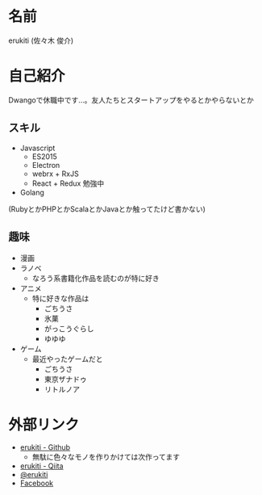 # 名前
erukiti (佐々木 俊介)

# 自己紹介
Dwangoで休職中です…。友人たちとスタートアップをやるとかやらないとか

## スキル

- Javascript
  - ES2015
  - Electron
  - webrx + RxJS
  - React + Redux 勉強中
- Golang

(RubyとかPHPとかScalaとかJavaとか触ってたけど書かない)

## 趣味

- 漫画
- ラノベ
  - なろう系書籍化作品を読むのが特に好き
- アニメ
  - 特に好きな作品は
    - ごちうさ
    - 氷菓
    - がっこうぐらし
    - ゆゆゆ
- ゲーム
  - 最近やったゲームだと
    - ごちうさ
    - 東京ザナドゥ
    - リトルノア

# 外部リンク

- [erukiti - Github](https://github.com/erukiti)
  - 無駄に色々なモノを作りかけては次作ってます
- [erukiti - Qiita](http://qiita.com/erukiti)
- [@erukiti](https://twitter.com/erukiti)
- [Facebook](https://www.facebook.com/erukiti)

